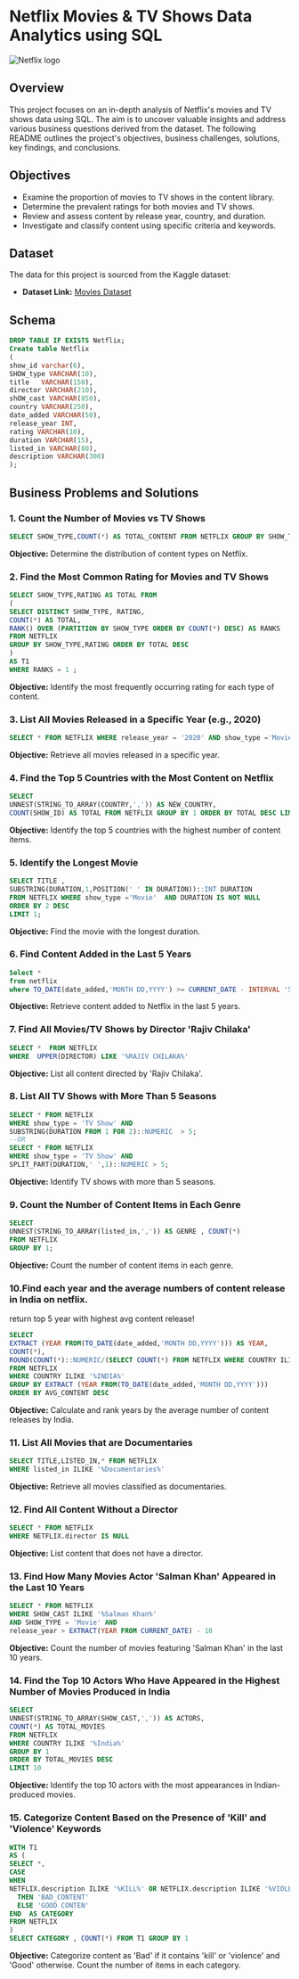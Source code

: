 # Netflix Movies & TV Shows Data Analytics using SQL

![Netflix logo](https://github.com/UmangUpadhyay1/Netflix_SQL_Project/blob/main/pngwing.com.png)

## Overview
This project focuses on an in-depth analysis of Netflix's movies and TV shows data using SQL. The aim is to uncover valuable insights and address various business questions derived from the dataset. The following README outlines the project's objectives, business challenges, solutions, key findings, and conclusions.

## Objectives

- Examine the proportion of movies to TV shows in the content library.
- Determine the prevalent ratings for both movies and TV shows.
- Review and assess content by release year, country, and duration.
- Investigate and classify content using specific criteria and keywords.

## Dataset

The data for this project is sourced from the Kaggle dataset:

- **Dataset Link:** [Movies Dataset](https://www.kaggle.com/datasets/shivamb/netflix-shows?resource=download)

## Schema

```sql
DROP TABLE IF EXISTS Netflix;
Create table Netflix
(
show_id	varchar(6),
SHOW_type VARCHAR(10),
title	VARCHAR(150),
director VARCHAR(210),
shOW_cast VARCHAR(850),
country	VARCHAR(250),
date_added VARCHAR(50),
release_year INT,
rating VARCHAR(10),
duration VARCHAR(15),
listed_in VARCHAR(80),
description VARCHAR(300)
);
```

## Business Problems and Solutions

### 1. Count the Number of Movies vs TV Shows

```sql
SELECT SHOW_TYPE,COUNT(*) AS TOTAL_CONTENT FROM NETFLIX GROUP BY SHOW_TYPE;
```

**Objective:** Determine the distribution of content types on Netflix.

### 2. Find the Most Common Rating for Movies and TV Shows

```sql
SELECT SHOW_TYPE,RATING AS TOTAL FROM
(
SELECT DISTINCT SHOW_TYPE, RATING, 
COUNT(*) AS TOTAL,
RANK() OVER (PARTITION BY SHOW_TYPE ORDER BY COUNT(*) DESC) AS RANKS
FROM NETFLIX  
GROUP BY SHOW_TYPE,RATING ORDER BY TOTAL DESC
)
AS T1
WHERE RANKS = 1 ;
```

**Objective:** Identify the most frequently occurring rating for each type of content.

### 3. List All Movies Released in a Specific Year (e.g., 2020)

```sql
SELECT * FROM NETFLIX WHERE release_year = '2020' AND show_type ='Movie'
```

**Objective:** Retrieve all movies released in a specific year.

### 4. Find the Top 5 Countries with the Most Content on Netflix

```sql
SELECT  
UNNEST(STRING_TO_ARRAY(COUNTRY,',')) AS NEW_COUNTRY,
COUNT(SHOW_ID) AS TOTAL FROM NETFLIX GROUP BY 1 ORDER BY TOTAL DESC LIMIT 5
```

**Objective:** Identify the top 5 countries with the highest number of content items.

### 5. Identify the Longest Movie

```sql
SELECT TITLE , 
SUBSTRING(DURATION,1,POSITION(' ' IN DURATION))::INT DURATION  
FROM NETFLIX WHERE show_type ='Movie'  AND DURATION IS NOT NULL
ORDER BY 2 DESC
LIMIT 1;
```

**Objective:** Find the movie with the longest duration.

### 6. Find Content Added in the Last 5 Years

```sql
Select *
from netflix 
where TO_DATE(date_added,'MONTH DD,YYYY') >= CURRENT_DATE - INTERVAL '5 YEARS';
```

**Objective:** Retrieve content added to Netflix in the last 5 years.

### 7. Find All Movies/TV Shows by Director 'Rajiv Chilaka'

```sql
SELECT *  FROM NETFLIX
WHERE  UPPER(DIRECTOR) LIKE '%RAJIV CHILAKA%'
```

**Objective:** List all content directed by 'Rajiv Chilaka'.

### 8. List All TV Shows with More Than 5 Seasons

```sql
SELECT * FROM NETFLIX
WHERE show_type = 'TV Show' AND 
SUBSTRING(DURATION FROM 1 FOR 2)::NUMERIC  > 5;
--OR
SELECT * FROM NETFLIX 
WHERE show_type = 'TV Show' AND
SPLIT_PART(DURATION,' ',1)::NUMERIC > 5;
```

**Objective:** Identify TV shows with more than 5 seasons.

### 9. Count the Number of Content Items in Each Genre

```sql
SELECT  
UNNEST(STRING_TO_ARRAY(listed_in,',')) AS GENRE , COUNT(*)
FROM NETFLIX
GROUP BY 1;
```

**Objective:** Count the number of content items in each genre.

### 10.Find each year and the average numbers of content release in India on netflix. 
return top 5 year with highest avg content release!

```sql
SELECT 
EXTRACT (YEAR FROM(TO_DATE(date_added,'MONTH DD,YYYY'))) AS YEAR,
COUNT(*),
ROUND(COUNT(*)::NUMERIC/(SELECT COUNT(*) FROM NETFLIX WHERE COUNTRY ILIKE '%INDIA%')::NUMERIC * 100) AS avg_content
FROM NETFLIX
WHERE COUNTRY ILIKE '%INDIA%' 
GROUP BY EXTRACT (YEAR FROM(TO_DATE(date_added,'MONTH DD,YYYY')))
ORDER BY AVG_CONTENT DESC
```

**Objective:** Calculate and rank years by the average number of content releases by India.

### 11. List All Movies that are Documentaries

```sql
SELECT TITLE,LISTED_IN,* FROM NETFLIX
WHERE listed_in ILIKE '%Documentaries%'
```

**Objective:** Retrieve all movies classified as documentaries.

### 12. Find All Content Without a Director

```sql
SELECT * FROM NETFLIX
WHERE NETFLIX.director IS NULL
```

**Objective:** List content that does not have a director.

### 13. Find How Many Movies Actor 'Salman Khan' Appeared in the Last 10 Years

```sql
SELECT * FROM NETFLIX 
WHERE SHOW_CAST ILIKE '%Salman Khan%'
AND SHOW_TYPE = 'Movie' AND
release_year > EXTRACT(YEAR FROM CURRENT_DATE) - 10
```

**Objective:** Count the number of movies featuring 'Salman Khan' in the last 10 years.

### 14. Find the Top 10 Actors Who Have Appeared in the Highest Number of Movies Produced in India

```sql
SELECT 
UNNEST(STRING_TO_ARRAY(SHOW_CAST,',')) AS ACTORS,
COUNT(*) AS TOTAL_MOVIES
FROM NETFLIX
WHERE COUNTRY ILIKE '%India%'
GROUP BY 1
ORDER BY TOTAL_MOVIES DESC
LIMIT 10
```

**Objective:** Identify the top 10 actors with the most appearances in Indian-produced movies.

### 15. Categorize Content Based on the Presence of 'Kill' and 'Violence' Keywords

```sql
WITH T1
AS (
SELECT *,
CASE
WHEN 
NETFLIX.description ILIKE '%KILL%' OR NETFLIX.description ILIKE '%VIOLENCE%'
  THEN 'BAD_CONTENT'
  ELSE 'GOOD CONTEN'
END  AS CATEGORY
FROM NETFLIX
)
SELECT CATEGORY , COUNT(*) FROM T1 GROUP BY 1
```

**Objective:** Categorize content as 'Bad' if it contains 'kill' or 'violence' and 'Good' otherwise. Count the number of items in each category.
